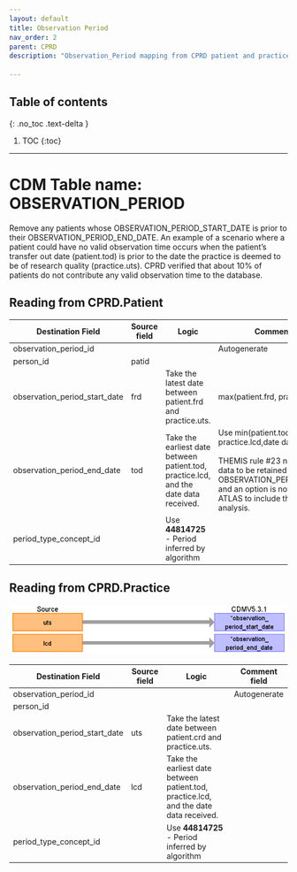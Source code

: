 ```yaml
---
layout: default
title: Observation Period
nav_order: 2
parent: CPRD
description: "Observation_Period mapping from CPRD patient and practice tables"

---
```


## Table of contents
{: .no_toc .text-delta }

1. TOC
{:toc}

---

# CDM Table name: OBSERVATION_PERIOD

Remove any patients whose OBSERVATION_PERIOD_START_DATE is prior to their OBSERVATION_PERIOD_END_DATE. An example of a scenario where a patient could have no valid observation time occurs when the patient’s transfer out date (patient.tod) is prior to the date the practice is deemed to be of research quality (practice.uts). CPRD verified that about 10% of patients do not contribute any valid observation time to the database. 

## Reading from CPRD.Patient


| Destination Field | Source field | Logic | Comment field |
| --- | --- | --- | --- |
| observation_period_id |  |  | Autogenerate |
| person_id | patid |  |  |
| observation_period_start_date | frd | Take the latest date between patient.frd and practice.uts.  | max(patient.frd, practice.uts) |
| observation_period_end_date | tod | Take the earliest date between patient.tod, practice.lcd, and the date data received. | Use min(patient.tod, practice.lcd,date data received). <br><br> THEMIS rule #23 now allows for data to be retained after the OBSERVATION_PERIOD_END_DATE and an option is now available in ATLAS to include that data in an analysis. |
| period_type_concept_id |  | Use **44814725** - Period inferred by algorithm |  |


## Reading from CPRD.Practice

![](images/image4.png)

| Destination Field | Source field | Logic | Comment field |
| --- | --- | --- | --- |
| observation_period_id |  |  | Autogenerate |
| person_id |  |  |  |
| observation_period_start_date | uts | Take the latest date between patient.crd and practice.uts. |  |
| observation_period_end_date | lcd | Take the earliest date between patient.tod, practice.lcd, and the date data received. |  |
| period_type_concept_id |  |Use **44814725** - Period inferred by algorithm   |  |
